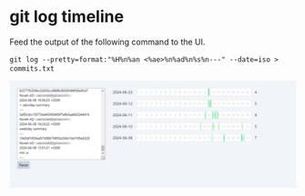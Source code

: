 # git log timeline

Feed the output of the following command to the UI.

```
git log --pretty=format:"%H%n%an <%ae>%n%ad%n%s%n---" --date=iso > commits.txt
```

![screenshot of the UI](ss.png)

